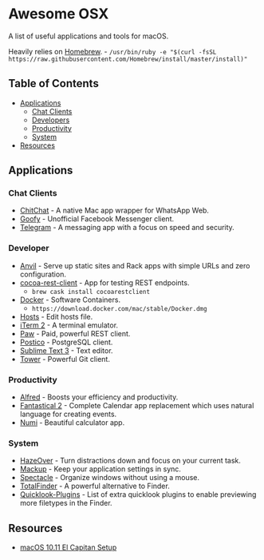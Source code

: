 # Awesome OSX

A list of useful applications and tools for macOS.

Heavily relies on [Homebrew](http://brew.sh/).
    - `/usr/bin/ruby -e "$(curl -fsSL https://raw.githubusercontent.com/Homebrew/install/master/install)"`

## Table of Contents

- [Applications](#applications)
    - [Chat Clients](#chat-clients)
    - [Developers](#developer)
    - [Productivity](#productivity)
    - [System](#system)
- [Resources](#resources)

## Applications


### Chat Clients

- [ChitChat](https://github.com/stonesam92/ChitChat) - A native Mac app wrapper for WhatsApp Web.
- [Goofy](http://www.goofyapp.com/) - Unofficial Facebook Messenger client.
- [Telegram](https://itunes.apple.com/us/app/telegram/id747648890?mt=12) - A messaging app with a focus on speed and security.

### Developer
- [Anvil](http://anvilformac.com/) - Serve up static sites and Rack apps with simple URLs and zero configuration.
- [cocoa-rest-client](http://mmattozzi.github.io/cocoa-rest-client/) - App for testing REST endpoints.
    -  `brew cask install cocoarestclient`
- [Docker](https://github.com/specialunderwear/Hosts.prefpane) - Software Containers.
    -  `https://download.docker.com/mac/stable/Docker.dmg`
- [Hosts](https://github.com/specialunderwear/Hosts.prefpane) - Edit hosts file.
- [iTerm 2](https://www.iterm2.com/) - A terminal emulator.
- [Paw](https://luckymarmot.com/paw) - Paid, powerful REST client.
- [Postico](https://eggerapps.at/postico/) - PostgreSQL client.
- [Sublime Text 3](http://www.sublimetext.com/) - Text editor.
- [Tower](https://www.git-tower.com/) - Powerful Git client.

### Productivity
- [Alfred](https://www.alfredapp.com/) - Boosts your efficiency and productivity.
- [Fantastical 2](https://flexibits.com/fantastical) - Complete Calendar app replacement which uses natural language for creating events.
- [Numi](http://numi.io/) - Beautiful calculator app.

### System
- [HazeOver](https://hazeover.com/) - Turn distractions down and focus on your current task.
- [Mackup](https://github.com/lra/mackup) - Keep your application settings in sync.
- [Spectacle](https://www.spectacleapp.com/) - Organize windows without using a mouse.
- [TotalFinder](http://totalfinder.binaryage.com/) - A powerful alternative to Finder.
- [Quicklook-Plugins](https://github.com/sindresorhus/quick-look-plugins) - List of extra quicklook plugins to enable previewing more filetypes in the Finder.

## Resources

- [macOS 10.11 El Capitan Setup](https://gist.github.com/saetia/1623487)
